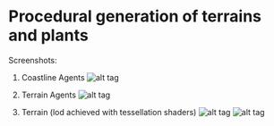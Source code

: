 # Procedural generation of terrains and plants

Screenshots:

1. Coastline Agents
![alt tag](https://cloud.githubusercontent.com/assets/6294544/14044485/557c0362-f2b7-11e5-988b-11554006fed2.png)

2. Terrain Agents
![alt tag](https://cloud.githubusercontent.com/assets/6294544/14044489/5c210230-f2b7-11e5-93c9-569e61059961.png)

3. Terrain (lod achieved with tessellation shaders)
![alt tag](https://cloud.githubusercontent.com/assets/6294544/14044492/6222a076-f2b7-11e5-91e4-d746f3bbdf4a.png)
![alt tag](https://cloud.githubusercontent.com/assets/6294544/14044493/681777fe-f2b7-11e5-94a4-93619309b26c.png)
